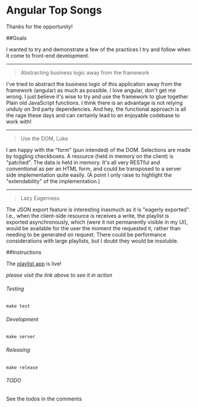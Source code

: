 # Angular Top Songs

Thanks for the opportunity!

 
##Goals

I wanted to try and demonstrate a few of the practices I try and follow when it
come to front-end development.

---
> Abstracting business logic away from the framework

I've tried to abstract the business logic of this application away from the
framework (angular) as much as possible. I love angular, don't get me wrong.
I just believe it's wise to try and use the framework to glue together Plain old
JavaScript functions. I think there is an advantage is not relying unduly on
3rd party dependencies. And hey, the functional approach is all the rage these
days and can certainly lead to an enjoyable codebase to work with!

---
> Use the DOM, Luke

I am happy with the "form" (pun intended) of the DOM. Selections are made by
toggling checkboxes. A resource (held in memory on the client) is "patched". The
data is held in memory. It's all very RESTful and conventional as per an HTML
form, and could be transposed to a
server side implementation quite easily. (A point I only raise to highlight the
"extendability" of the implementation.)

---
> Lazy Eagerness

The JSON export feature is interesting inasmuch as it is "eagerly exported".
I.e., when the client-side resource is receives a write, the playlist is
exported asynchronously, which (were it not permanently visible in my UI), would
be available for the user the moment the requested it, rather than needing to be
generated on request. There could be performance considerations with large
playlists, but I doubt they would be insoluble.

##Instructions

The [playlist app](http://repurpose.com.s3-website-us-east-1.amazonaws.com/views/playlist.html) is live!

*please visit the link above to see it in action*

###### Testing


    make test

###### Development

    make server


###### Releasing


    make release

###### TODO

See the todos in the comments

